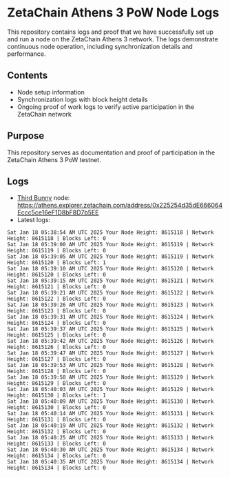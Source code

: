 # ZetaChain Athens 3 PoW Node Logs
This repository contains logs and proof that we have successfully set up and run a node on the ZetaChain Athens 3 network. The logs demonstrate continuous node operation, including synchronization details and performance.

## Contents
- Node setup information
- Synchronization logs with block height details
- Ongoing proof of work logs to verify active participation in the ZetaChain network

## Purpose
This repository serves as documentation and proof of participation in the ZetaChain Athens 3 PoW testnet.

## Logs

- [Third Bunny](https://thirdbunny.xyz/) node: https://athens.explorer.zetachain.com/address/0x225254d35dE666064Eccc5ce16eF1D8bF8D7b5EE
- Latest logs:
```
Sat Jan 18 05:38:54 AM UTC 2025 Your Node Height: 8615118 | Network Height: 8615118 | Blocks Left: 0
Sat Jan 18 05:39:00 AM UTC 2025 Your Node Height: 8615119 | Network Height: 8615119 | Blocks Left: 0
Sat Jan 18 05:39:05 AM UTC 2025 Your Node Height: 8615119 | Network Height: 8615120 | Blocks Left: 1
Sat Jan 18 05:39:10 AM UTC 2025 Your Node Height: 8615120 | Network Height: 8615120 | Blocks Left: 0
Sat Jan 18 05:39:15 AM UTC 2025 Your Node Height: 8615121 | Network Height: 8615121 | Blocks Left: 0
Sat Jan 18 05:39:21 AM UTC 2025 Your Node Height: 8615122 | Network Height: 8615122 | Blocks Left: 0
Sat Jan 18 05:39:26 AM UTC 2025 Your Node Height: 8615123 | Network Height: 8615123 | Blocks Left: 0
Sat Jan 18 05:39:31 AM UTC 2025 Your Node Height: 8615124 | Network Height: 8615124 | Blocks Left: 0
Sat Jan 18 05:39:37 AM UTC 2025 Your Node Height: 8615125 | Network Height: 8615125 | Blocks Left: 0
Sat Jan 18 05:39:42 AM UTC 2025 Your Node Height: 8615126 | Network Height: 8615126 | Blocks Left: 0
Sat Jan 18 05:39:47 AM UTC 2025 Your Node Height: 8615127 | Network Height: 8615127 | Blocks Left: 0
Sat Jan 18 05:39:53 AM UTC 2025 Your Node Height: 8615128 | Network Height: 8615128 | Blocks Left: 0
Sat Jan 18 05:39:58 AM UTC 2025 Your Node Height: 8615129 | Network Height: 8615129 | Blocks Left: 0
Sat Jan 18 05:40:03 AM UTC 2025 Your Node Height: 8615129 | Network Height: 8615130 | Blocks Left: 1
Sat Jan 18 05:40:09 AM UTC 2025 Your Node Height: 8615130 | Network Height: 8615130 | Blocks Left: 0
Sat Jan 18 05:40:14 AM UTC 2025 Your Node Height: 8615131 | Network Height: 8615131 | Blocks Left: 0
Sat Jan 18 05:40:19 AM UTC 2025 Your Node Height: 8615132 | Network Height: 8615132 | Blocks Left: 0
Sat Jan 18 05:40:25 AM UTC 2025 Your Node Height: 8615133 | Network Height: 8615133 | Blocks Left: 0
Sat Jan 18 05:40:30 AM UTC 2025 Your Node Height: 8615134 | Network Height: 8615134 | Blocks Left: 0
Sat Jan 18 05:40:35 AM UTC 2025 Your Node Height: 8615134 | Network Height: 8615134 | Blocks Left: 0
```

